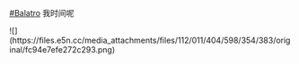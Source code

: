 <p><a href="https://e5n.cc/tags/Balatro" class="mention hashtag" rel="tag">#<span>Balatro</span></a> 我时间呢</p>
![](https://files.e5n.cc/media_attachments/files/112/011/404/598/354/383/original/fc94e7efe272c293.png)